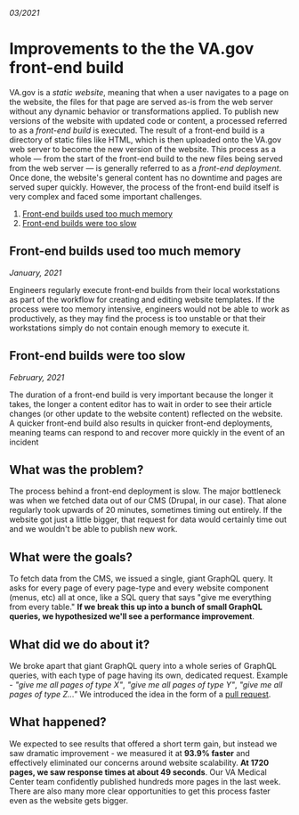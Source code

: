 _03/2021_

# Improvements to the the VA.gov front-end build

VA.gov is a _static website_, meaning that when a user navigates to a page on the website, the files for that page are served as-is from the web server without any dynamic behavior or transformations applied. To publish new versions of the website with updated code or content, a processed referred to as a _front-end build_ is executed. The result of a front-end build is a directory of static files like HTML, which is then uploaded onto the VA.gov web server to become the new version of the website. This process as a whole — from the start of the front-end build to the new files being served from the web server — is generally referred to as a _front-end deployment_. Once done, the website's general content has no downtime and pages are served super quickly. However, the process of the front-end build itself is very complex and faced some important challenges. 

1. [Front-end builds used too much memory](#Front-end-builds-used-too-much-memory)
2. [Front-end builds were too slow](#Front-end-builds-used-were-too-slow)

## Front-end builds used too much memory
_January, 2021_

Engineers regularly execute front-end builds from their local workstations as part of the workflow for creating and editing website templates. If the process were too memory intensive, engineers would not be able to work as productively, as they may find the process is too unstable or that their workstations simply do not contain enough memory to execute it.

## Front-end builds were too slow
_February, 2021_

The duration of a front-end build is very important because the longer it takes, the longer a content editor has to wait in order to see their article changes (or other update to the website content) reflected on the website. A quicker front-end build also results in quicker front-end deployments, meaning teams can respond to and recover more quickly in the event of an incident


## What was the problem?
The process behind a front-end deployment is slow. The major bottleneck was when we fetched data out of our CMS (Drupal, in our case). That alone regularly took upwards of 20 minutes, sometimes timing out entirely. If the website got just a little bigger, that request for data would certainly time out and we wouldn't be able to publish new work.  

## What were the goals?
To fetch data from the CMS, we issued a single, giant GraphQL query. It asks for every page of every page-type and every website component (menus, etc) all at once, like a SQL query that says "give me everything from every table." __If we break this up into a bunch of small GraphQL queries, we hypothesized we'll see a performance improvement__.

## What did we do about it?
We broke apart that giant GraphQL query into a whole series of GraphQL queries, with each type of page having its own, dedicated request. Example - _"give me all pages of type X"_, _"give me all pages of type Y"_, _"give me all pages of type Z..."_ We introduced the idea in the form of a [pull request](https://github.com/department-of-veterans-affairs/vets-website/pull/15974).

## What happened?
We expected to see results that offered a short term gain, but instead we saw dramatic improvement - we measured it at __93.9% faster__ and effectively eliminated our concerns around website scalability. __At 1720 pages, we saw response times at about 49 seconds__.  Our VA Medical Center team confidently published hundreds more pages in the last week. There are also many more clear opportunities to get this process faster even as the website gets bigger.
